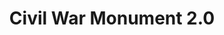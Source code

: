 ---
pid: rs370
title: Civil War Monument 2.0
location_transcription: "?"
coordinates: "[-75.172104845975, 39.949384939458]"
zipcode: '19066'
gen_neighborhood: 
neighborhood: Merion Station
outside_phl: 'Merion Station PA '
age: '53'
age_range: 50-59
instagram: 
image_file_name: rs_370.jpg
proposal_transcription: This is more of a conceptual idea. Take a civil war monument,
  replicate it, but change. just a small thing that hint at its real intent. (i.e.
  intimating African Americans rather than celebrating so called Southern traditions)
topic: African Americans,Armed Forces,History,Race Ethnicity
topic_summary: 0, 0, 0, 0, 0
type: Sculpture Statue
keywords_other: 
credit: 
image_labels: 
twitter: 
facebook: 
permalink: "/monuments/rs370/"
layout: item-page
---